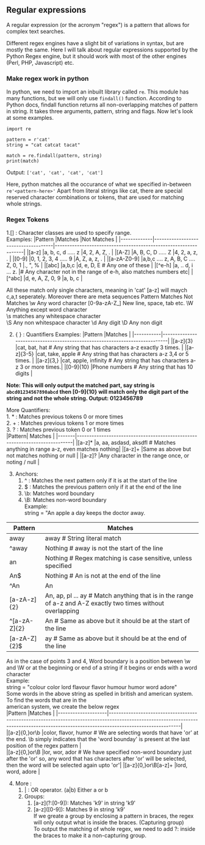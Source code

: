 ## Regular expressions
A regular expression (or the acronym "regex") is a pattern that allows for complex text searches.

Different regex engines have a slight bit of variations in syntax, but are mostly the same.
Here I will talk about regular expressions supported by the Python Regex engine, but it should 
work with most of the other engines (Perl, PHP, Javascript) etc.

### Make regex work in python
In python, we need to import an inbuilt library called `re`. This module has many functions, but we will
only use `findall()` function.
According to Python docs, findall function returns all non-overlapping matches of pattern in string.
It takes three arguments, pattern, string and flags. Now let's look at some examples.

```python3
import re

pattern = r'cat'
string = "cat catcat tacat"

match = re.findall(pattern, string)
print(match)
```
Output: `['cat', 'cat', 'cat', 'cat']`

Here, python matches all the occurance of what we specified in-between `re'<pattern-here>'`
Apart from literal strings like cat, there are special reserved character combinations or tokens, that 
are used for matching whole strings.

### Regex Tokens
1.\[\] : Character classes are used to specify range.  
Examples:
|Pattern 	  |Matches							    |Not Matches						                              |
|-------------|-------------------------------------|-----------------------------------------------------------------|
|\[a-z] 	  |a, b, c, d ..... z					|4, 2, A, Z, .						                              |
|\[A-Z]		  |A, B, C, D ..... Z					|4, 2, a, z, .						                              |
|\[0-9] 	  |0, 1, 2, 3, 4 ..... 9				|A, Z, a, z, .						                              |
|\[a-zA-Z0-9] |a,b,c .... z, A, B, C .... Z, 0, 1	|., \", %							                              |
|\[abc]		  |a,b,c								|d, e, D, E		# Any one of these 	                              |
|\[^e-h]	  |a, ..  d, i ... z.					|# Any character not in the range of e-h, also matches numbers etc|
|\[^abc]	  |d, e, A, Z, 0, 9						|a, b, c 							                              |

All these match only single characters, meaning in 'cat' [a-z] will maych c,a,t seperately.
Moreover there are meta sequences
	Pattern		Matches					Not Matches
	\w		Any word character [0-9a-zA-Z_]		New line, space, tab etc.
	\W		Anything except word character				
	\s		matches any whitespace character		
	\S		Any non whitespace character 
	\d		Any digit
	\D		Any non digit  

2. { } : Quantifiers
Examples:
|Pattern	|Matches 																	 |
|-----------|----------------------------------------------------------------------------|
|\[a-z]{3}	|cat, bat, hat 		# Any string that has characters a-z exactly 3 times.	 |
|\[a-z]{3-5}	|cat, take, apple	# Any string that has characters a-z 3,4 or 5 times. |
|\[a-z]{3,}	|cat, apple, infinity	# Any string that has characters a-z 3 or more times.|
|\[0-9]{10}	|Phone numbers		# Any string that has 10 digits							 |

**Note: This will only output the matched part, say string is `abcd01234567890abcd` then [0-9]{10} will match only the 
digit part of the string and not the whole string. Output: 0123456789**

More Quantifiers:  
	1. * : Matches previous tokens 0 or more times  
	2. + : Matches previous tokens 1 or more times  
	3. ? : Matches previous token 0 or 1 times  
|Pattern|	Matches  																 |
|-------|----------------------------------------------------------------------------|
|\[a-z]*	|a, aa, asdasd, aksdfl	# Matches anything in range a-z, even matches nothing| 
|\[a-z]+	|Same as above but not matches nothing or null  							 |
|\[a-z]?	|Any character in the range once, or noting / null  						 |

3. Anchors:  
	1. ^ : Matches the next pattern only if it is at the start of the line  
	2. $ : Matches the previous pattern only if it at the end of the line  
	3. \b: Matches word boundary  
	4. \B: Matches non-word boundary  
Example:  
	string = "An apple a day keeps the doctor away.  

|Pattern	 |	Matches 																								  |
|------------|------------------------------------------------------------------------------------------------------------|	
|away		 |away			# String literal match  																	  |
|^away		 |Nothing			# away is not the start of the line                                                       |
|an		     |Nothing			# Regex matching is case sensitive, unless specified  									  |
|An$		 |Nothing			# An is not at the end of the line  													  |
|^An		 |An			  																							  |
|\[a-zA-z]{2} |An, ap, pl ... ay	# Match anything that is in the range of a-z and A-Z exactly two times without overlapping|  
|^\[a-zA-Z]{2}|An			# Same as above but it should be at the start of the line  									  |
|\[a-zA-Z]{2}$|ay			# Same as above but it should be at the end of the line  									  |

As in the case of points 3 and 4, Word boundary is a position between \w and \W or at the beginning or end of a string
if it begins or ends with a word character  
Example:  
	string = "colour color lord flavour flavor humour humor word adore"  
	Some words in the above string as spelled in british and american system. To find the words that are in the   
	american system, we create the below regex  
|Pattern 			 |Matches  																																												  |
|--------------------|-----------------------------------------------------------------------------------------------------------------------------------------------------------------------------------------|	
|\[a-z]{0,}or\b 		 |color, flavor, humor	# We are selecting words that have 'or' at the end. \b simply indicates that the 'word bounday' is present at the last position of the regex pattern              |  
|\[a-z]{0,}or\B       |lor, wor, ador		# We have specified non-word boundary just after the 'or' so, any word that has characters after 'or' will be selected, then the word will be selected again upto 'or'|
|\[a-z]{0,}or\B[a-z]+ |lord, word, adore	  																																									  |

4. More :  
	1. | : OR operator. (a|b) Either a or b  
	2. Groups:  
		1. \[a-z](?:[0-9]): Matches 'k9' in string 'k9'  
		2. \[a-z]([0-9]):   Matches 9 in string 'k9'  
	   If we greate a group by enclosing a pattern in braces, the regex will only output what is inside the braces. (Capturing group)  
	   To output the matching of whole regex, we need to add ?: inside the braces to make it a non-capturing group.  
